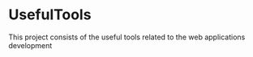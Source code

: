# UsefulTools
This project consists of the useful tools related to the web applications development
